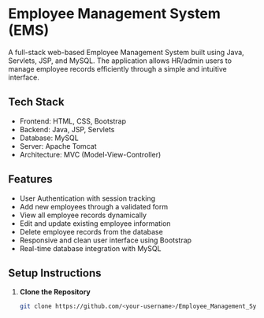 # Employee Management System (EMS)

A full-stack web-based Employee Management System built using Java, Servlets, JSP, and MySQL. The application allows HR/admin users to manage employee records efficiently through a simple and intuitive interface.

## Tech Stack

- Frontend: HTML, CSS, Bootstrap  
- Backend: Java, JSP, Servlets  
- Database: MySQL  
- Server: Apache Tomcat  
- Architecture: MVC (Model-View-Controller)

## Features

- User Authentication with session tracking  
- Add new employees through a validated form  
- View all employee records dynamically  
- Edit and update existing employee information  
- Delete employee records from the database  
- Responsive and clean user interface using Bootstrap  
- Real-time database integration with MySQL

## Setup Instructions

1. **Clone the Repository**
   ```bash
   git clone https://github.com/<your-username>/Employee_Management_System.git
